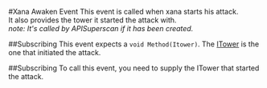 #Xana Awaken Event
This event is called when xana starts his attack.<br>
It also provides the tower it started the attack with.<br>
*note: It's called by APISuperscan if it has been created.*

##Subscribing
This event expects a ``void Method(Itower)``.
The [ITower](../../VirtualStructures/Interfaces/Itower.md) is the one that initiated the attack.

##Subscribing
To call this event, you need to supply the ITower that started the attack.
